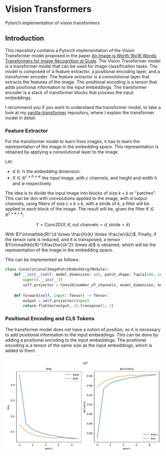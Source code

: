 # Vision Transformers
Pytorch implementation of vision transformers


## Introduction

This repository contains a Pytorch implementation of the Vision Transformer model proposed in the paper [An Image is Worth 16x16 Words: Transformers for Image Recognition at Scale](https://arxiv.org/abs/2010.11929). The Vision Transformer model is a transformer model that can be used for image classification tasks. The model is composed of a feature extractor, a positional encoding layer, and a transformer encoder. The feature extractor is a convolutional layer that extracts the features of the image. The positional encoding is a tensor that adds positional information to the input embeddings. The transformer encoder is a stack of transformer blocks that process the input embeddings.

I recommend you if you want to understand the transformer model, to take a look at my [vanilla-transformer](https://github.com/mr-raccoon-97/vanilla-transformer) repository, where I explain the transformer model in detail.



### Feature Extractor

For the transformer model to learn from images, it has to learn the representation of the image in the embedding space. This representation is obtained by applying a convolutional layer to the image.

Let:
- $d\in\mathbb{N}$ the embedding dimension.
- $X\in\mathbb{R}^{c \times h \times w}$ the input image, with $c$ channels, and height and width $h$ and $w$ respectively.

The idea is to divide the input image into blocks of size $k \times k$ or "patches". This can be don with convolutions applied to the image, with $d$ output channels, using filters of size $c \times k \times k$, with a stride of $k$, a filter will be applied to each block of the image. The result will be, given the filter $K\in\mathbb{R}^{c \times k \times k}$:

$$Y = \text{Conv2D}(X, K, \text{out channels}=d,\text{stride}=k)$$

With $Y\in\mathbb{R}^{d \times \frac{h}{k} \times \frac{w}{k}}$. Finally, if the tensor rank is reduced, and it is transposed, a tensor $Y\in\mathbb{R}^{\frac{hw}{k^2} \times d}$ is obtained, which will be the representation of the image in the embedding space.

This can be implemented as follows:

```python
class ConvolutionalImagePatchEmbedding(Module):
    def __init__(self, model_dimension: int, patch_shape: Tuple[int, int], number_of_channels: int):
        super().__init__()
        self.projector = Conv2d(number_of_channels, model_dimension, kernel_size=patch_shape, stride=patch_shape)

    def forward(self, input: Tensor) -> Tensor:
        output = self.projector(input)
        return flatten(output, 2).transpose(1, 2)
```

### Positional Encoding and CLS Tokens

The transformer model does not have a notion of position, so it is necessary to add positional information to the input embeddings. This can be done by adding a positional encoding to the input embeddings. The positional encoding is a tensor of the same size as the input embeddings, which is added to them. 



### 

![image](plots/ViT-a37df6a8-85d4-454c-aa7f-7d7c1cacfe25.png)